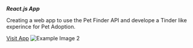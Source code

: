 ***React.js App***

Creating a web app to use the Pet Finder API and develope a Tinder like experince for Pet Adoption.


[Visit App](https://johnsonlu.dev/PawsUp/)
![Example Image 2](https://github.com/JohnsonLu3/PawsUp/blob/master/example_images/animatedPawsup.gif?raw=true)
